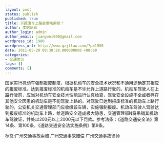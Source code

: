 ```yaml
---
layout: post
status: publish
published: true
title: 开报废车上路会惹啥麻烦？
author: 本站记者
author_login: admin
author_email: jiangwei909@gmail.com
wordpress_id: 1980
wordpress_url: http://www.gzjtlaw.com/?p=1980
date: 2011-05-29 09:30:28.000000000 +08:00
categories:
- 交通常识
tags: []
comments: []
---
```

国家实行机动车强制报废制度，根据机动车的安全技术状况和不通用途确定其相应的报废标准。达到报废标准的机动车是不许允许上道路行驶的。机动车驾驶人在上路行驶前，应当对机动车安全技术性能进行认真检查，驾驶安全设施不全或者存在其他安全因患的机动车是不能驾驶上路的。对驾驶已达到报废标准的机动车上路行驶的，公安机关交通管理部门应收缴该车辆，实施强制报废。机动车驾驶人驾驶达到报废标准的机动车上路，给道路安全造成极大隐患，交通管理部N将吊销其机动车驾驶证，并处以200元以上2000元以下罚款。参考法条：《道路交通安全法》第14条、第100条，《道路交通安全法实施条例》第9条。标签:广州交通事故索赔 广州交通事故赔偿 广州交通事故律师
